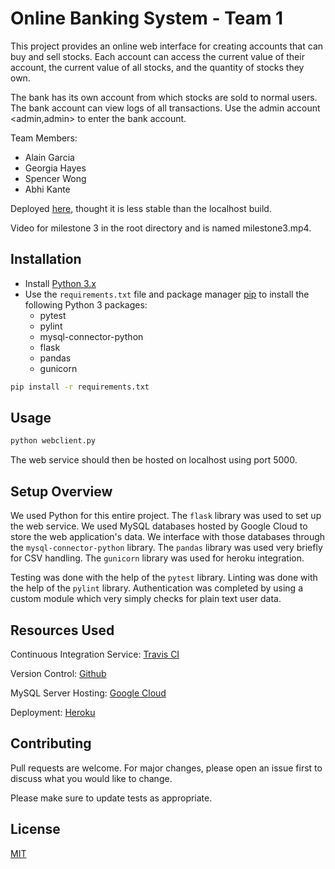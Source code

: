 # Online Banking System - Team 1

This project provides an online web interface for creating accounts that can buy and sell stocks. Each account can access the current value of their account, the current value of all stocks, and the quantity of stocks they own.  
  
The bank has its own account from which stocks are sold to normal users. The bank account can view logs of all transactions. Use the admin account <admin,admin> to enter the bank account.

Team Members:
* Alain Garcia
* Georgia Hayes
* Spencer Wong
* Abhi Kante

Deployed [here](http://fa2019obs.herokuapp.com/), thought it is less stable than the localhost build.

Video for milestone 3 in the root directory and is named milestone3.mp4.

## Installation
* Install [Python 3.x](https://www.python.org/downloads/)
* Use the `requirements.txt` file and package manager [pip](https://pip.pypa.io/en/stable/) to install the following Python 3 packages:
	* pytest
	* pylint
	* mysql-connector-python
	* flask
	* pandas
	* gunicorn
```bash
pip install -r requirements.txt
```

## Usage

```bash
python webclient.py
```

The web service should then be hosted on localhost using port 5000.

## Setup Overview
We used Python for this entire project. The `flask` library was used to set up the web service. We used MySQL databases hosted by Google Cloud to store the web application's data. We interface with those databases through the `mysql-connector-python` library. The `pandas` library was used very briefly for CSV handling. The `gunicorn` library was used for heroku integration.

Testing was done with the help of the `pytest` library. Linting was done with the help of the `pylint` library. Authentication was completed by using a custom module which very simply checks for plain text user data.

## Resources Used

Continuous Integration Service: [Travis CI](https://travis-ci.com/)

Version Control: [Github](https://github.com/)

MySQL Server Hosting: [Google Cloud](https://cloud.google.com/)

Deployment: [Heroku](https://www.heroku.com/)


## Contributing
Pull requests are welcome. For major changes, please open an issue first to discuss what you would like to change.

Please make sure to update tests as appropriate.

## License
[MIT](https://choosealicense.com/licenses/mit/)

